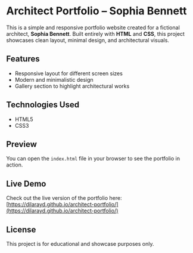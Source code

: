 # Architect Portfolio – Sophia Bennett

This is a simple and responsive portfolio website created for a fictional architect, **Sophia Bennett**. Built entirely with **HTML** and **CSS**, this project showcases clean layout, minimal design, and architectural visuals.

## Features

- Responsive layout for different screen sizes
- Modern and minimalistic design
- Gallery section to highlight architectural works

## Technologies Used

- HTML5
- CSS3

## Preview

You can open the `index.html` file in your browser to see the portfolio in action.

## Live Demo

Check out the live version of the portfolio here:  
[https://dilarayd.github.io/architect-portfolio/](https://dilarayd.github.io/architect-portfolio/)

## License

This project is for educational and showcase purposes only.